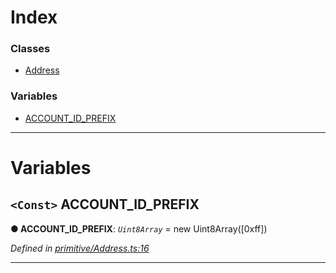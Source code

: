 

# Index

### Classes

* [Address](../classes/_primitive_address_.address.md)

### Variables

* [ACCOUNT_ID_PREFIX](_primitive_address_.md#account_id_prefix)

---

# Variables

<a id="account_id_prefix"></a>

## `<Const>` ACCOUNT_ID_PREFIX

**● ACCOUNT_ID_PREFIX**: *`Uint8Array`* =  new Uint8Array([0xff])

*Defined in [primitive/Address.ts:16](https://github.com/polkadot-js/api/blob/3ab5811/packages/types/src/primitive/Address.ts#L16)*

___


